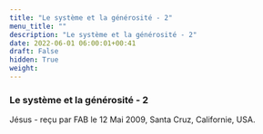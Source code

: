```yaml
---
title: "Le système et la générosité - 2"
menu_title: ""
description: "Le système et la générosité - 2"
date: 2022-06-01 06:00:01+00:41
draft: False
hidden: True
weight:
---
```

### Le système et la générosité - 2

Jésus - reçu par FAB le 12 Mai 2009, Santa Cruz, Californie, USA.



